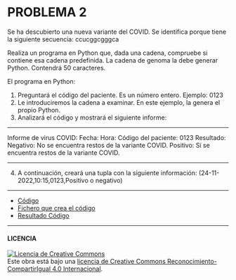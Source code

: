 # PROBLEMA 2

Se ha descubierto una nueva variante del COVID. Se identifica porque tiene la siguiente secuencia: ccucggcgggca

Realiza un programa en Python que, dada una cadena, compruebe si contiene esa cadena predefinida.
La cadena de genoma la debe generar Python. Contendrá 50 caracteres.

El programa en Python:
1. Preguntará el código del paciente. Es un número entero. Ejemplo: 0123
2. Le introduciremos la cadena a examinar. En este ejemplo, la genera el propio Python.
3. Analizará el código y mostrará el siguiente informe:
__________________________________________________________
Informe de virus COVID:
Fecha:
Hora:
Código del paciente: 0123
Resultado:
Negativo: No se encuentra restos de la variante COVID.
Positivo: Sí se encuentra restos de la variante COVID.
__________________________________________________________
4. A continuación, creará una tupla con la siguiente información:
(24-11-2022,10:15,0123,Positivo o negativo)

__________________________________________________________

- [Código](https://github.com/SeleneBP/Python/blob/main/Virus/proyecto2.py)
- [Fichero que crea el código](https://github.com/SeleneBP/Python/blob/main/Virus/virus.txt)
- [Resultado Código](/Imagenes/proyecto2.png)

________________________________________
#### LICENCIA

<a rel="license" href="http://creativecommons.org/licenses/by-sa/4.0/"><img alt="Licencia de Creative Commons" style="border-width:0" src="https://i.creativecommons.org/l/by-sa/4.0/88x31.png" /></a><br />Este obra está bajo una <a rel="license" href="http://creativecommons.org/licenses/by-sa/4.0/">licencia de Creative Commons Reconocimiento-CompartirIgual 4.0 Internacional</a>.
